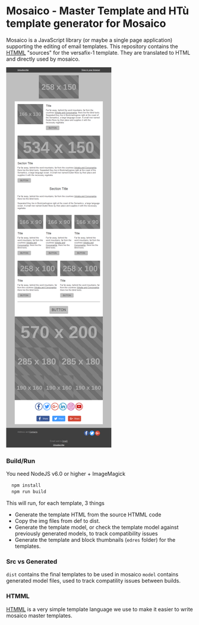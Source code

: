 # Mosaico - Master Template and HTù template generator for Mosaico

Mosaico is a JavaScript library (or maybe a single page application) supporting the editing of email templates.
This repository contains the [HTMML](https://github.com/voidlabs/htmml) "sources" for the versafix-1 template. They are translated to HTML and directly used by mosaico.

![Here is a thumbnail of the template:](https://github.com/voidlabs/versafix-template/blob/master/dist/template/edres/_full.png?raw=true)

### Build/Run

You need NodeJS v6.0 or higher + ImageMagick

```javascript
  npm install
  npm run build
```

This will run, for each template, 3 things

- Generate the template HTML from the source HTMML code
- Copy the img files from def to dist.
- Generate the template model, or check the template model against previously generated models, to track compatibility issues
- Generate the template and block thumbnails (```edres``` folder) for the templates.

### Src vs Generated

```dist``` contains the final templates to be used in mosaico
```model``` contains generated model files, used to track compatility issues between builds.

### HTMML

[HTMML](https://github.com/voidlabs/htmml) is a very simple template language we use to make it easier to write mosaico master templates.
